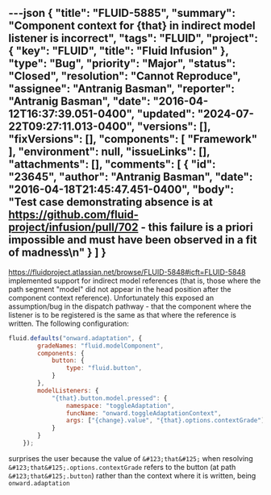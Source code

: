 ---json
{
  "title": "FLUID-5885",
  "summary": "Component context for {that} in indirect model listener is incorrect",
  "tags": "FLUID",
  "project": {
    "key": "FLUID",
    "title": "Fluid Infusion"
  },
  "type": "Bug",
  "priority": "Major",
  "status": "Closed",
  "resolution": "Cannot Reproduce",
  "assignee": "Antranig Basman",
  "reporter": "Antranig Basman",
  "date": "2016-04-12T16:37:39.051-0400",
  "updated": "2024-07-22T09:27:11.013-0400",
  "versions": [],
  "fixVersions": [],
  "components": [
    "Framework"
  ],
  "environment": null,
  "issueLinks": [],
  "attachments": [],
  "comments": [
    {
      "id": "23645",
      "author": "Antranig Basman",
      "date": "2016-04-18T21:45:47.451-0400",
      "body": "Test case demonstrating absence is at <https://github.com/fluid-project/infusion/pull/702> - this failure is a priori impossible and must have been observed in a fit of madness\n"
    }
  ]
}
---
<https://fluidproject.atlassian.net/browse/FLUID-5848#icft=FLUID-5848> implemented support for indirect model references (that is, those where the path segment "model" did not appear in the head position after the component context reference). Unfortunately this exposed an assumption/bug in the dispatch pathway - that the component where the listener is to be registered is the same as that where the reference is written. The following configuration:

```javascript
fluid.defaults("onward.adaptation", {
        gradeNames: "fluid.modelComponent",
        components: {
            button: {
                type: "fluid.button",
            }
        },
        modelListeners: {
            "{that}.button.model.pressed": {
                namespace: "toggleAdaptation",
                funcName: "onward.toggleAdaptationContext",
                args: ["{change}.value", "{that}.options.contextGrade"]
            }
        }
    });
```

surprises the user because the value of `&#123;that&#125;` when resolving `&#123;that&#125;.options.contextGrade` refers to the button (at path `&#123;that&#125;.button`) rather than the context where it is written, being `onward.adaptation`

        